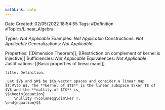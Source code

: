 ```yaml
---
mathLink: auto
---
```


<div class="topSpace"></div>

Date Created: 02/05/2022 18:54:55
Tags: #Definition #Topics/Linear_Algebra

Types: _Not Applicable_
Examples: _Not Applicable_
Constructions: _Not Applicable_
Generalizations: _Not Applicable_

Properties: [[Dimension Theorem]], [[Restriction on complement of kernel is injective]]
Sufficiencies: _Not Applicable_
Equivalences: _Not Applicable_
Justifications: [[Basic properties of linear maps]]

``` ad-Definition
title: Definition.

_Let $V$ and $W$ be $K$-vector spaces and consider a linear map $T:V\to W$. The **kernel of $T$** is the linear subspace $\ker T$ of $V$ and the **nullity of $T$** is_
$$\begin{equation}
    \nullity T\coloneqq\dim\ker T.
\end{equation}$$

```
